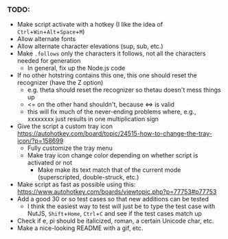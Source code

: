 ### TODO:
- Make script activate with a hotkey (I like the idea of `Ctrl`+`Win`+`Alt`+`Space`+`M`)
- Allow alternate fonts
- Allow alternate character elevations (sup, sub, etc.)
- Make `.follows` only the characters it follows, not all the characters needed for generation
  - In general, fix up the Node.js code
- If no other hotstring contains this one, this one should reset the recognizer (have the Z option)
  - e.g. theta should reset the recognizer so thetau doesn't mess things up
  - <= on the other hand shouldn't, because <=> is valid
  - this will fix much of the never-ending problems where, e.g., xxxxxxxx just results in one multiplication sign
- Give the script a custom tray icon https://autohotkey.com/board/topic/24515-how-to-change-the-tray-icon/?p=158699
  - Fully customize the tray menu
  - Make tray icon change color depending on whether script is activated or not
    - Make make its text match that of the current mode (superscripted, double-struck, etc.)
- Make script as fast as possible using this: https://www.autohotkey.com/boards/viewtopic.php?p=77753#p77753
- Add a good 30 or so test cases so that new additions can be tested
  - I think the easiest way to test will just be to type the test case with NutJS, `Shift`+`Home`, `Ctrl`+`C` and see if the test cases match up
- Check if e, pi should be italicized, roman, a certain Unicode char, etc.
- Make a nice-looking README with a gif, etc.